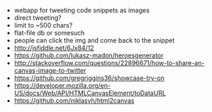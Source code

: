 * webapp for tweeting code snippets as images
* direct tweeting?
* limit to ~500 chars?
* flat-file db or somesuch
* people can click the img and come back to the snippet
* http://jsfiddle.net/6Jx84/12
* https://github.com/lukasz-madon/heroesgenerator
* http://stackoverflow.com/questions/22896671/how-to-share-an-canvas-image-to-twitter
* https://github.com/gregriggins36/showcase-try-on
* https://developer.mozilla.org/en-US/docs/Web/API/HTMLCanvasElement/toDataURL
* https://github.com/niklasvh/html2canvas
